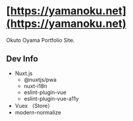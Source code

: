 # [https://yamanoku.net](https://yamanoku.net)
Okuto Oyama Portfolio Site.

## Dev Info
- Nuxt.js
  - @nuxtjs/pwa
  - nuxt-i18n
  - eslint-plugin-vue
  - eslint-plugin-vue-a11y
- Vuex （Store）
- modern-normalize
